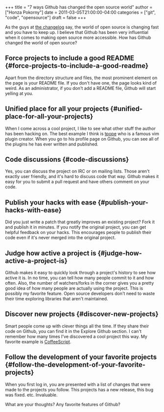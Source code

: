 +++
title = "7 ways Github has changed the open source world"
author = ["Honza Pokorny"]
date = 2011-03-05T21:00:00-04:00
categories = ["git", "code", "opensource"]
draft = false
+++

As the guys at [the changelog](http://thechangelog.com) say, the world of open source is changing fast
and you have to keep up. I believe that Github has been very influential when
it comes to making open source more accessible. How has Github changed the
world of open source?

## Force projects to include a good README {#force-projects-to-include-a-good-readme}

Apart from the directory structure and files, the most prominent element on the
page is your README file. If you don't have one, the page looks kind of weird. As
an administrator, if you don't add a README file, Github will start yelling at
you.

## Unified place for all your projects {#unified-place-for-all-your-projects}

When I come across a cool project, I like to see what other stuff the author
has been hacking on. The best example I think is [tpope](http://github.com/tpope) who is a famous
vim plugin creator. When you go to his profile page on Github, you can see all
of the plugins he has ever written and published.

## Code discussions {#code-discussions}

Yes, you can discuss the project on IRC or on mailing lists. Those aren't
exactly user friendly, and it's hard to discuss code that way. Github makes it
easy for you to submit a pull request and have others comment on your code.

## Publish your hacks with ease {#publish-your-hacks-with-ease}

Did you just write a patch that greatly improves an existing project? Fork it
and publish it in minutes. If you notify the original project, you can get
helpful feedback on your hacks. This encourages people to publish their code
even if it's never merged into the original project.

## Judge how active a project is {#judge-how-active-a-project-is}

Github makes it easy to quickly look through a project's history to see how
active it is. In no time, you can tell how many people commit to it and how
often. Also, the number of watchers/forks in the corner gives you a pretty good
idea of how many people are actually using the project. This is possibly my
favorite feature. Open source developers don't need to waste their time
exploring libraries that aren't maintained.

## Discover new projects {#discover-new-projects}

Smart people come up with clever things all the time. If they share their code
on Github, you can find it in the Explore Github section. I can't remember how
many times I've discovered a cool project this way. My favorite example is
[CoffeeScript](https://github.com/jashkenas/coffee-script).

## Follow the development of your favorite projects {#follow-the-development-of-your-favorite-projects}

When you first log in, you are presented with a list of changes that were made
to the projects you follow. This projects has a new release, this bug was
fixed. etc. Invaluable.

What are your thoughts? Any favorite features of Github?
